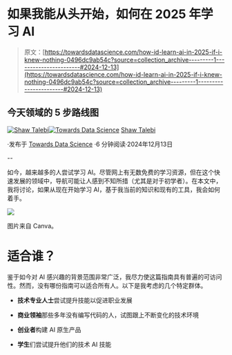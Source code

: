 # 如果我能从头开始，如何在 2025 年学习 AI

> 原文：[https://towardsdatascience.com/how-id-learn-ai-in-2025-if-i-knew-nothing-0496dc9ab54c?source=collection_archive---------1-----------------------#2024-12-13](https://towardsdatascience.com/how-id-learn-ai-in-2025-if-i-knew-nothing-0496dc9ab54c?source=collection_archive---------1-----------------------#2024-12-13)

## 今天领域的 5 步路线图

[](https://shawhin.medium.com/?source=post_page---byline--0496dc9ab54c--------------------------------)[![Shaw Talebi](../Images/1449cc7c08890e2078f9e5d07897e3df.png)](https://shawhin.medium.com/?source=post_page---byline--0496dc9ab54c--------------------------------)[](https://towardsdatascience.com/?source=post_page---byline--0496dc9ab54c--------------------------------)[![Towards Data Science](../Images/a6ff2676ffcc0c7aad8aaf1d79379785.png)](https://towardsdatascience.com/?source=post_page---byline--0496dc9ab54c--------------------------------) [Shaw Talebi](https://shawhin.medium.com/?source=post_page---byline--0496dc9ab54c--------------------------------)

·发布于 [Towards Data Science](https://towardsdatascience.com/?source=post_page---byline--0496dc9ab54c--------------------------------) ·6 分钟阅读·2024年12月13日

--

如今，越来越多的人尝试学习 AI。尽管网上有无数免费的学习资源，但在这个快速发展的领域中，导航可能让人感到不知所措（尤其是对于初学者）。在本文中，我将讨论，如果从现在开始学习 AI，基于我当前的知识和现有的工具，我会如何着手。

![](../Images/adcccf8d7bf4a9b49ac3d057d0af7156.png)

图片来自 Canva。

# **适合谁？**

鉴于如今对 AI 感兴趣的背景范围非常广泛，我尽力使这篇指南具有普遍的可访问性。然而，没有哪份指南可以适合所有人。以下是我考虑的几个特定群体。

+   **技术专业人士**尝试提升技能以促进职业发展

+   **商业领袖**那些多年没有编写代码的人，试图跟上不断变化的技术环境

+   **创业者**构建 AI 原生产品

+   **学生**们尝试提升他们的技术 AI 技能
